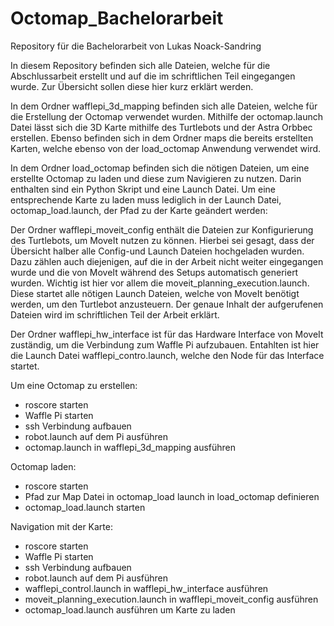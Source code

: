# Octomap_Bachelorarbeit
Repository für die Bachelorarbeit von Lukas Noack-Sandring

In diesem Repository befinden sich alle Dateien, welche für die Abschlussarbeit erstellt und auf die im schriftlichen Teil eingegangen wurde.
Zur Übersicht sollen diese hier kurz erklärt werden. 

In dem Ordner wafflepi_3d_mapping befinden sich alle Dateien, welche für die Erstellung der Octomap verwendet wurden. 
Mithilfe der octomap.launch Datei lässt sich die 3D Karte mithilfe des Turtlebots und der Astra Orbbec erstellen.
Ebenso befinden sich in dem Ordner maps die bereits erstellten Karten, welche ebenso von der load_octomap Anwendung verwendet wird. 

In dem Ordner load_octomap befinden sich die nötigen Dateien, um eine erstellte Octomap zu laden und diese zum Navigieren zu nutzen.
Darin enthalten sind ein Python Skript und eine Launch Datei. 
Um eine entsprechende Karte zu laden muss lediglich in der Launch Datei, octomap_load.launch, der Pfad zu der Karte geändert werden:

  <arg name="path" default="/home/lukas/astra_ws/src/wafflepi_3d_mapping/maps/final_map.ot"/>
  
Der Ordner wafflepi_moveit_config enthält die Dateien zur Konfigurierung des Turtlebots, um MoveIt nutzen zu können. 
Hierbei sei gesagt, dass der Übersicht halber alle Config-und Launch Dateien hochgeladen wurden.
Dazu zählen auch diejenigen, auf die in der Arbeit nicht weiter eingegangen wurde und die von MoveIt während des Setups automatisch generiert wurden. 
Wichtig ist hier vor allem die moveit_planning_execution.launch.
Diese startet alle nötigen Launch Dateien, welche von MoveIt benötigt werden, um den Turtlebot anzusteuern. 
Der genaue Inhalt der aufgerufenen Dateien wird im schriftlichen Teil der Arbeit erklärt.

Der Ordner wafflepi_hw_interface ist für das Hardware Interface von MoveIt zuständig, um die Verbindung zum Waffle Pi aufzubauen. 
Entahlten ist hier die Launch Datei wafflepi_contro.launch, welche den Node für das Interface startet.

Um eine Octomap zu erstellen:

  - roscore starten
  - Waffle Pi starten 
  - ssh Verbindung aufbauen 
  - robot.launch auf dem Pi ausführen
  - octomap.launch in wafflepi_3d_mapping ausführen

Octomap laden:

  - roscore starten
  - Pfad zur Map Datei in octomap_load launch in load_octomap definieren
  - octomap_load.launch starten

Navigation mit der Karte:

  - roscore starten
  - Waffle Pi starten 
  - ssh Verbindung aufbauen 
  - robot.launch auf dem Pi ausführen
  - wafflepi_control.launch in wafflepi_hw_interface ausführen
  - moveit_planning_execution.launch in wafflepi_moveit_config ausführen
  - octomap_load.launch ausführen um Karte zu laden 

